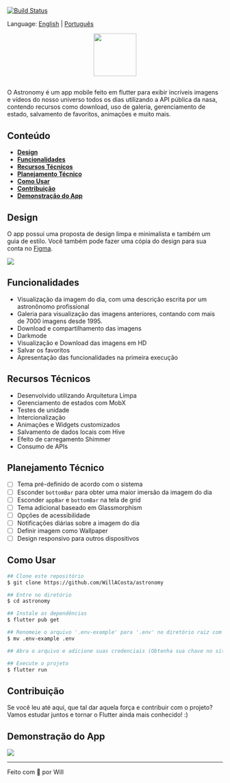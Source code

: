 [![Build Status](https://app.travis-ci.com/WillACosta/astronomy.svg?branch=main)](https://app.travis-ci.com/WillACosta/astronomy)

Language: [English](https://github.com/WillACosta/astronomy) | [Português](https://github.com/WillACosta/astronomy/tree/main/translations/pt-BR)

<div align="center">
  <img src="https://imgur.com/U1p21DT.png" width="100" height="100" />
</div>

##

O Astronomy é um app mobile feito em flutter para exibir incríveis imagens e vídeos do nosso universo todos os dias utilizando a API pública da nasa, contendo recursos como download, uso de galeria, gerenciamento de estado, salvamento de favoritos, animações e muito mais.

## Conteúdo

- **[Design](#design)**
- **[Funcionalidades](#funcionalidades)**
- **[Recursos Técnicos](#recursos-técnicos)**
- **[Planejamento Técnico](#planejamento-técnico)**
- **[Como Usar](#como-usar)**
- **[Contribuição](#contribuição)**
- **[Demonstração do App](#demonstração-do-app)**

## Design

O app possui uma proposta de design limpa e minimalista e também um guia de estilo. Você também pode fazer uma cópia do design para sua conta no [Figma](https://www.figma.com/file/3vfTFRteEH1hAvT6D5igl0/Astronomy-App-Concept?node-id=157%3A14).

<img src='https://i.imgur.com/KIzTLgV.jpg' />

## Funcionalidades

- Visualização da imagem do dia, com uma descrição escrita por um astronônomo profissional
- Galeria para visualização das imagens anteriores, contando com mais de 7000 imagens desde 1995.
- Download e compartilhamento das imagens
- Darkmode
- Visualização e Download das imagens em HD
- Salvar os favoritos
- Apresentação das funcionalidades na primeira execução

## Recursos Técnicos

- Desenvolvido utilizando Arquitetura Limpa
- Gerenciamento de estados com MobX
- Testes de unidade
- Intercionalização
- Animações e Widgets customizados
- Salvamento de dados locais com Hive
- Efeito de carregamento Shimmer
- Consumo de APIs

## Planejamento Técnico

- [ ] Tema pré-definido de acordo com o sistema
- [ ] Esconder `bottomBar` para obter uma maior imersão da imagem do dia
- [ ] Esconder `appBar` e `bottomBar` na tela de grid
- [ ] Tema adicional baseado em Glassmorphism
- [ ] Opções de acessibilidade
- [ ] Notificações diárias sobre a imagem do dia
- [ ] Definir imagem como Wallpaper
- [ ] Design responsivo para outros dispositivos

## Como Usar

```bash
## Clone este repositório
$ git clone https://github.com/WillACosta/astronomy

## Entre no diretório
$ cd astronomy

## Instale as dependências
$ flutter pub get

## Renomeie o arquivo '.env-example' para '.env' no diretório raiz com
$ mv .env-example .env

## Abra o arquivo e adicione suas credenciais (Obtenha sua chave no site da NASA https://api.nasa.gov/)

## Execute o projeto
$ flutter run
```

## Contribuição

Se você leu até aqui, que tal dar aquela força e contribuir com o projeto? Vamos estudar juntos e tornar o Flutter ainda mais conhecido! :)

## Demonstração do App

<img src="github/sample.gif" />

---

Feito com 🖤 por Will
